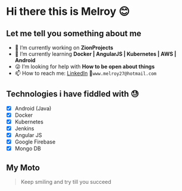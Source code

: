 # Hi there this is Melroy 😊

## Let me tell you something about me

- 🔭 I’m currently working on **ZionProjects**
- 🌱 I’m currently learning **Docker | AngularJS | Kubernetes | AWS | Android**
- 😜 I’m looking for help with **How to be open about things**
- 📫 How to reach me: [LinkedIn](https://www.linkedin.com/in/melroyantonyrodrigues/) 📧`www.melroy27@hotmail.com`

## Technologies i have fiddled with 😓

- [x] Android (Java)
- [x] Docker
- [x] Kubernetes
- [x] Jenkins
- [x] Angular JS
- [x] Google Firebase
- [x] Mongo DB

## My Moto

 >Keep smiling and try till you succeed